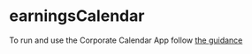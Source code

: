 # earningsCalendar

To run and use the Corporate Calendar App follow  <a href="https://github.com/SanjiS86/earningsCalendar/wiki">the guidance</a>

